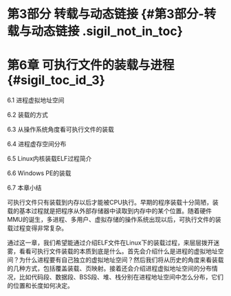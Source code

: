 # 第3部分 转载与动态链接 {#第3部分-转载与动态链接 .sigil_not_in_toc}

# 第6章 可执行文件的装载与进程 {#sigil_toc_id_3}

6.1 进程虚拟地址空间

6.2 装载的方式

6.3 从操作系统角度看可执行文件的装载

6.4 进程虚存空间分布

6.5 Linux内核装载ELF过程简介

6.6 Windows PE的装载

6.7 本章小结

可执行文件只有装载到内存以后才能被CPU执行。早期的程序装载十分简陋，装载的基本过程就是把程序从外部存储器中读取到内存中的某个位置。随着硬件MMU的诞生，多进程、多用户、虚拟存储的操作系统出现以后，可执行文件的装载过程变得非常复杂。

通过这一章，我们希望能通过介绍ELF文件在Linux下的装载过程，来层层拨开迷雾，看看可执行文件装载的本质到底是什么。首先会介绍什么是进程的虚拟地址空间？为什么进程要有自己独立的虚拟地址空间？然后我们将从历史的角度来看装载的几种方式，包括覆盖装载、页映射。接着还会介绍进程虚拟地址空间的分布情况，比如代码段、数据段、BSS段、堆、栈分别在进程地址空间中怎么分布，它们的位置和长度如何决定。
